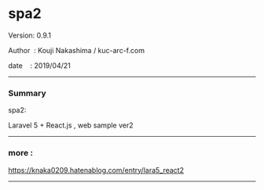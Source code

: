 
# spa2

 Version: 0.9.1

 Author  : Kouji Nakashima / kuc-arc-f.com

 date    : 2019/04/21

***
### Summary

spa2:

Laravel 5 + React.js , web sample ver2

***
### more :

https://knaka0209.hatenablog.com/entry/lara5_react2

***

